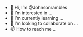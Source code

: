 - 👋 Hi, I’m @Johnsonrambles
- 👀 I’m interested in ...
- 🌱 I’m currently learning ...
- 💞️ I’m looking to collaborate on ...
- 📫 How to reach me ...

<!---
Johnsonrambles/Johnsonrambles is a ✨ special ✨ repository because its `README.md` (this file) appears on your GitHub profile.
You can click the Preview link to take a look at your changes.
--->
